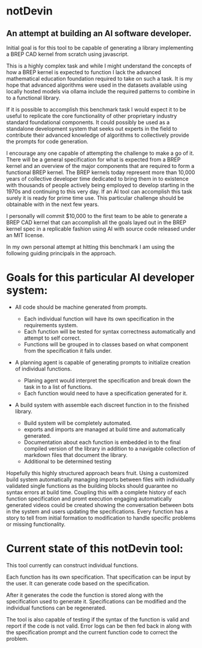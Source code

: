 # notDevin
## An attempt at building an AI software developer. 
Initial goal is for this tool to be capable of generating a library implementing a BREP CAD kernel from scratch using javascript.

This is a highly complex task and while I might understand the concepts of how a BREP kernel is expected to function I lack the advanced mathematical education foundation required to take on such a task. It is my hope that advanced algorithms were used in the datasets available using locally hosted models via ollama include the required patterns to combine in to a functional library.

If it is possible to accomplish this benchmark task I would expect it to be useful to replicate the core functionality of other proprietary industry standard foundational components. It could possibly be used as a standalone development system that seeks out experts in the field to contribute their advanced knowledge of algorithms to collectively provide the prompts for code generation. 


I encourage any one capable of attempting the challenge to make a go of it. There will be a general specification for what is expected from a BREP kernel and an overview of the major components that are required to form a functional BREP kernel. The BREP kernels today represent more than 10,000 years of collective developer time dedicated to bring them in to existence with thousands of people actively being employed to develop starting in the 1970s and continuing to this very day. If an AI tool can accomplish this task surely it is ready for prime time use. This particular challenge should be obtainable with in the next few years. 

I personally will commit $10,000 to the first team to be able to generate a BREP CAD kernel that can accomplish all the goals layed out in the BREP kernel spec in a replicable fashion using AI with source code released under an MIT license.




In my own personal attempt at hitting this benchmark I am using the following guiding principals in the approach. 
# Goals for this particular AI developer system:
* All code should be machine generated from prompts.
    * Each individual function will have its own specification in the requirements system. 
    * Each function will be tested for syntax correctness automatically and attempt to self correct. 
    * Functions will be grouped in to classes based on what component from the specification it falls under.
* A planning agent is capable of generating prompts to initialize creation of individual functions. 
    * Planing agent would interpret the specification and break down the task in to a list of functions.
    * Each function would need to have a specification generated for it. 
    
* A build system with assemble each discreet function in to the finished library. 
    * Build system will be completely automated.
    * exports and imports are managed at build time and automatically generated.
    * Documentation about each function is embedded in to the final compiled version of the library in addition to a navigable collection of markdown files that document the library. 
    * Additional to be determined testing 


Hopefully this highly structured approach bears fruit. Using a customized build system automatically managing imports between files with individually validated single functions as the building blocks should guarantee no syntax errors at build time. Coupling this with a complete history of each function specification and promt execution engaging automatically generated videos could be created showing the conversation between bots in the system and users updating the specifications. Every function has a story to tell from initial formation to modification to handle specific problems or missing functionality. 



# Current state of this notDevin tool:
This tool currently can construct individual functions. 

Each function has its own specification. That specification can be input by the user. 
It can generate code based on the specification. 

After it generates the code the function is stored along with the specification used to generate it. 
Specifications can be modified and the individual functions can be regenerated. 

The tool is also capable of testing if the syntax of the function is valid and report if the code is not valid.
Error logs can be then fed back in along with the specification prompt and the current function code to correct the problem.

